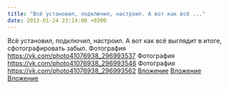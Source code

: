 ```yaml
---
title: "Всё установил, подключил, настроил. А вот как всё ..."
date: 2013-01-24 23:14:00 +0300
---
```


Всё установил, подключил, настроил. А вот как всё выглядит в итоге, сфотографировать забыл.
Фотография
<a class="vk-attach" href="https://vk.com/photo41076938_296993537">https://vk.com/photo41076938_296993537</a>
Фотография
<a class="vk-attach" href="https://vk.com/photo41076938_296993546">https://vk.com/photo41076938_296993546</a>
Фотография
<a class="vk-attach" href="https://vk.com/photo41076938_296993562">https://vk.com/photo41076938_296993562</a>
<a class="vk-attach" href="https://vk.com/photo41076938_296993537">Вложение</a>
<a class="vk-attach" href="https://vk.com/photo41076938_296993546">Вложение</a>
<a class="vk-attach" href="https://vk.com/photo41076938_296993562">Вложение</a>
